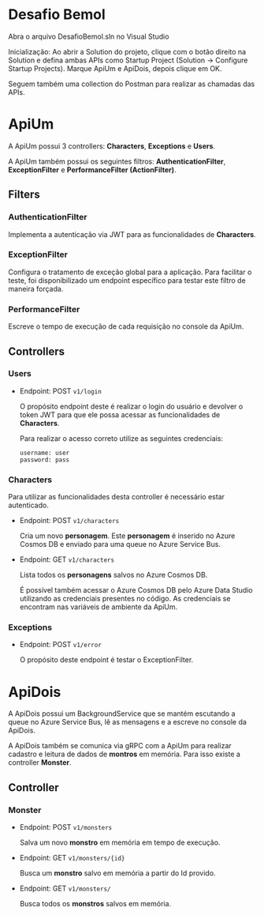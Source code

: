 # Desafio Bemol

Abra o arquivo DesafioBemol.sln no Visual Studio

Inicialização: Ao abrir a Solution do projeto, clique com o botão direito na Solution e defina ambas APIs como Startup Project (Solution -> Configure Startup Projects). Marque ApiUm e ApiDois, depois clique em OK.

Seguem também uma collection do Postman para realizar as chamadas das APIs.

# ApiUm

A ApiUm possui 3 controllers: **Characters**, **Exceptions** e **Users**. 

A ApiUm também possui os seguintes filtros: **AuthenticationFilter**, **ExceptionFilter** e **PerformanceFilter (ActionFilter)**.

## Filters
### AuthenticationFilter

Implementa a autenticação via JWT para as funcionalidades de **Characters**.

### ExceptionFilter

Configura o tratamento de exceção global para a aplicação. Para facilitar o teste, foi disponibilizado um endpoint específico para testar este filtro de maneira forçada.

### PerformanceFilter

Escreve o tempo de execução de cada requisição no console da ApiUm.

## Controllers


### Users
- Endpoint: POST `v1/login`

    O propósito endpoint deste é realizar o login do usuário e devolver o token JWT para que ele possa acessar as funcionalidades de **Characters**.

    Para realizar o acesso correto utilize as seguintes credenciais:

    `username: user`\
    `password: pass`

### Characters

Para utilizar as funcionalidades desta controller é necessário estar autenticado.

- Endpoint: POST `v1/characters`

    Cria um novo **personagem**. Este **personagem** é inserido no Azure Cosmos DB e enviado para uma queue no Azure Service Bus. 

- Endpoint: GET `v1/characters`

    Lista todos os **personagens** salvos no Azure Cosmos DB. 

    É possível também acessar o Azure Cosmos DB pelo Azure Data Studio utilizando as credenciais presentes no código. As credenciais se encontram nas variáveis de ambiente da ApiUm.

### Exceptions
- Endpoint: POST `v1/error`

    O propósito deste endpoint é testar o ExceptionFilter.

# ApiDois

A ApiDois possui um BackgroundService que se mantém escutando a queue no Azure Service Bus, lê as mensagens e a escreve no console da ApiDois. 

A ApiDois também se comunica via gRPC com a ApiUm para realizar cadastro e leitura de dados de **montros** em memória. Para isso existe a controller **Monster**.

## Controller

### Monster
- Endpoint: POST `v1/monsters`

    Salva um novo **monstro** em memória em tempo de execução.

- Endpoint: GET `v1/monsters/{id}`

    Busca um **monstro** salvo em memória a partir do Id provido.

- Endpoint: GET `v1/monsters/`

    Busca todos os **monstros** salvos em memória.

